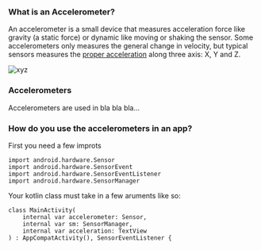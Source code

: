 ### What is an Accelerometer?
An accelerometer is a small device that measures acceleration force like gravity (a static force) or dynamic like moving or shaking the sensor. Some accelerometers only measures the general change in velocity, but typical sensors measures the [proper acceleration](https://en.wikipedia.org/wiki/Proper_acceleration) along three axis: X, Y and Z.

![xyz](http://www.werkstattworkshop.com/sites/all/themes/media/projects/acc/xyz.png)


### Accelerometers
Accelerometers are used in bla bla bla...

### How do you use the accelerometers in an app?

First you need a few improts
```
import android.hardware.Sensor
import android.hardware.SensorEvent
import android.hardware.SensorEventListener
import android.hardware.SensorManager
```
Your kotlin class must take in a few aruments like so:
```
class MainActivity(
    internal var accelerometer: Sensor,
    internal var sm: SensorManager,
    internal var acceleration: TextView
) : AppCompatActivity(), SensorEventListener {
```

